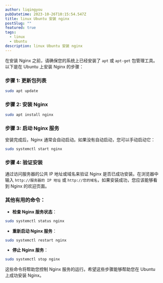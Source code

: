 ```yaml
---
author: liqingyou
pubDatetime: 2023-10-26T10:15:54.547Z
title: linux Ubuntu 安装 nginx
postSlug: ""
featured: true
tags:
  - linux
  - Ubuntu
description: linux Ubuntu 安装 nginx
---
```


在安装 Nginx 之前，请确保您的系统上已经安装了 `apt` 或 `apt-get` 包管理工具。以下是在 Ubuntu 上安装 Nginx 的步骤：

### 步骤 1: 更新包列表

```bash
sudo apt update
```

### 步骤 2: 安装 Nginx

```bash
sudo apt install nginx
```

### 步骤 3: 启动 Nginx 服务

安装完成后，Nginx 通常会自动启动。如果没有自动启动，您可以手动启动它：

```bash
sudo systemctl start nginx
```

### 步骤 4: 验证安装

通过访问服务器的公共 IP 地址或域名来验证 Nginx 是否已成功安装。在浏览器中输入 `http://服务器的 IP 地址` 或 `http://您的域名`，如果安装成功，您应该能够看到 Nginx 的欢迎页面。

### 其他有用的命令：

- **检查 Nginx 服务状态**：

```bash
sudo systemctl status nginx
```

- **重新启动 Nginx 服务**：

```bash
sudo systemctl restart nginx
```

- **停止 Nginx 服务**：

```bash
sudo systemctl stop nginx
```

这些命令将帮助您控制 Nginx 服务的运行。希望这些步骤能够帮助您在 Ubuntu 上成功安装 Nginx。